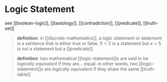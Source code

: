 # Logic Statement

see [[boolean-logic]], [[tautology]], [[contradiction]], [[predicate]], [[truth-set]]

> **definition**: in [[discrete-mathematics]], a _logic statement_ or _statement_ is a sentence that is either true or false. $5 < 2$ is a statement but $x = 5$ is not a statement but a [[predicate]].

> **definition**: two mathematical [[logic-statement]]s are said to be _logically equivalent_ if they are... equal. in other words, two [[logic-statement]]s are _logically equivalent_ if they share the same [[truth-table]]
